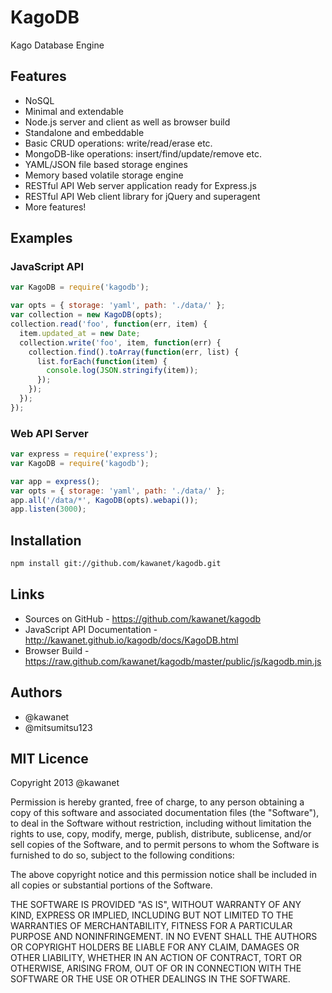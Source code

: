 # KagoDB

Kago Database Engine

## Features

- NoSQL
- Minimal and extendable
- Node.js server and client as well as browser build
- Standalone and embeddable
- Basic CRUD operations: write/read/erase etc.
- MongoDB-like operations: insert/find/update/remove etc.
- YAML/JSON file based storage engines
- Memory based volatile storage engine
- RESTful API Web server application ready for Express.js
- RESTful API Web client library for jQuery and superagent
- More features!

## Examples

### JavaScript API

```js
var KagoDB = require('kagodb');

var opts = { storage: 'yaml', path: './data/' };
var collection = new KagoDB(opts);
collection.read('foo', function(err, item) {
  item.updated_at = new Date;
  collection.write('foo', item, function(err) {
    collection.find().toArray(function(err, list) {
      list.forEach(function(item) {
        console.log(JSON.stringify(item));
      });
    });
  });
});
```

### Web API Server

```js
var express = require('express');
var KagoDB = require('kagodb');

var app = express();
var opts = { storage: 'yaml', path: './data/' };
app.all('/data/*', KagoDB(opts).webapi());
app.listen(3000);
```

## Installation

```sh
npm install git://github.com/kawanet/kagodb.git
```

## Links

- Sources on GitHub - https://github.com/kawanet/kagodb
- JavaScript API Documentation - http://kawanet.github.io/kagodb/docs/KagoDB.html
- Browser Build - https://raw.github.com/kawanet/kagodb/master/public/js/kagodb.min.js

## Authors

- @kawanet
- @mitsumitsu123

## MIT Licence

Copyright 2013 @kawanet

Permission is hereby granted, free of charge, to any person obtaining
a copy of this software and associated documentation files (the
"Software"), to deal in the Software without restriction, including
without limitation the rights to use, copy, modify, merge, publish,
distribute, sublicense, and/or sell copies of the Software, and to
permit persons to whom the Software is furnished to do so, subject to
the following conditions:

The above copyright notice and this permission notice shall be
included in all copies or substantial portions of the Software.

THE SOFTWARE IS PROVIDED "AS IS", WITHOUT WARRANTY OF ANY KIND,
EXPRESS OR IMPLIED, INCLUDING BUT NOT LIMITED TO THE WARRANTIES OF
MERCHANTABILITY, FITNESS FOR A PARTICULAR PURPOSE AND
NONINFRINGEMENT. IN NO EVENT SHALL THE AUTHORS OR COPYRIGHT HOLDERS BE
LIABLE FOR ANY CLAIM, DAMAGES OR OTHER LIABILITY, WHETHER IN AN ACTION
OF CONTRACT, TORT OR OTHERWISE, ARISING FROM, OUT OF OR IN CONNECTION
WITH THE SOFTWARE OR THE USE OR OTHER DEALINGS IN THE SOFTWARE.
